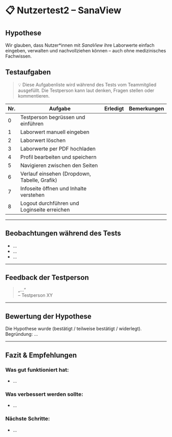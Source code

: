 # 📋 Nutzertest2 – SanaView

## Hypothese

Wir glauben, dass Nutzer\*innen mit *SanaView* ihre Laborwerte einfach eingeben, verwalten und nachvollziehen können – auch ohne medizinisches Fachwissen.


## Testaufgaben

> 💡 Diese Aufgabenliste wird während des Tests vom Teammitglied ausgefüllt. Die Testperson kann laut denken, Fragen stellen oder kommentieren.

| Nr. | Aufgabe                                               | Erledigt         | Bemerkungen |
|-----|-------------------------------------------------------|------------------|-------------|
| 0   | Testperson begrüssen und einführen                    |                  |             |
| 1   | Laborwert manuell eingeben                            |                  |             |                 
| 2   | Laborwert löschen                                     |                  |             |           
| 3   | Laborwerte per PDF hochladen                          |                  |             | 
| 4   | Profil bearbeiten und speichern                       |                  |             | 
| 5   | Navigieren zwischen den Seiten                        |                  |             |
| 6   | Verlauf einsehen (Dropdown, Tabelle, Grafik)          |                  |             |
| 7   | Infoseite öffnen und Inhalte verstehen                |                  |             |
| 8   | Logout durchführen und Loginseite erreichen           |                  |             |

---

##  Beobachtungen während des Tests

- ...
- ...
- ...

---

## Feedback der Testperson

> „...“  
> – Testperson XY

---

## Bewertung der Hypothese

Die Hypothese wurde (bestätigt / teilweise bestätigt / widerlegt).  
Begründung: ...

---

## Fazit & Empfehlungen

### Was gut funktioniert hat:
- ...

### Was verbessert werden sollte:
- ...

### Nächste Schritte:
- ...